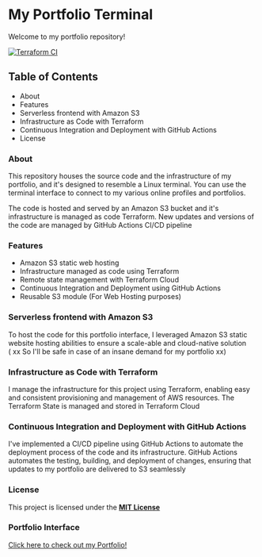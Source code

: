 # My Portfolio Terminal
Welcome to my portfolio repository!

[![Terraform CI](https://github.com/samanxsy/portfolio-terminal/actions/workflows/terraformCICD.yml/badge.svg)](https://github.com/samanxsy/portfolio-terminal/actions/workflows/terraformCICD.yml)

## Table of Contents
- About
- Features
- Serverless frontend with Amazon S3
- Infrastructure as Code with Terraform
- Continuous Integration and Deployment with GitHub Actions
- License


### About
This repository houses the source code and the infrastructure of my portfolio, and it's designed to resemble a Linux terminal. You can use the terminal interface to connect to my various online profiles and portfolios.  

The code is hosted and served by an Amazon S3 bucket and it's infrastructure is managed as code Terraform. New updates and versions of the code are managed by GitHub Actions CI/CD pipeline

### Features
- Amazon S3 static web hosting
- Infrastructure managed as code using Terraform
- Remote state management with Terraform Cloud
- Continuous Integration and Deployment using GitHub Actions
- Reusable S3 module (For Web Hosting purposes)

### Serverless frontend with Amazon S3
To host the code for this portfolio interface, I leveraged Amazon S3 static website hosting abilities to ensure a scale-able and cloud-native solution  
( xx So I'll be safe in case of an insane demand for my portfolio xx)

### Infrastructure as Code with Terraform
I manage the infrastructure for this project using Terraform, enabling easy and consistent provisioning and management of AWS resources. The Terraform State is managed and stored in Terraform Cloud

### Continuous Integration and Deployment with GitHub Actions
I've implemented a CI/CD pipeline using GitHub Actions to automate the deployment process of the code and its infrastructure. GitHub Actions automates the testing, building, and deployment of changes, ensuring that updates to my portfolio are delivered to S3 seamlessly

### License
This project is licensed under the **[MIT License](https://opensource.org/license/mit/)**

### Portfolio Interface
[Click here to check out my Portfolio!](https://samanxsaybani.s3.eu-central-1.amazonaws.com/index.html)
